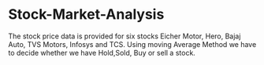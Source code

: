 # Stock-Market-Analysis
The stock price data is provided for six stocks Eicher Motor, Hero, Bajaj Auto, TVS Motors,
Infosys and TCS. Using moving Average Method we have to decide whether we have Hold,Sold,
Buy or sell a stock.
